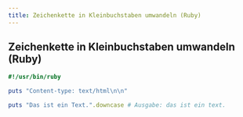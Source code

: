 ```yaml
---
title: Zeichenkette in Kleinbuchstaben umwandeln (Ruby)
---
```


## Zeichenkette in Kleinbuchstaben umwandeln (Ruby)

```ruby
#!/usr/bin/ruby

puts "Content-type: text/html\n\n"

puts "Das ist ein Text.".downcase # Ausgabe: das ist ein text.
```
